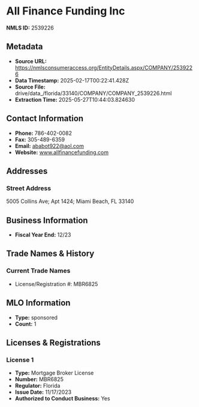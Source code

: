 # All Finance Funding Inc

**NMLS ID:** 2539226

## Metadata
- **Source URL:** https://nmlsconsumeraccess.org/EntityDetails.aspx/COMPANY/2539226
- **Data Timestamp:** 2025-02-17T00:22:41.428Z
- **Source File:** drive/data_/florida/33140/COMPANY/COMPANY_2539226.html
- **Extraction Time:** 2025-05-27T10:44:03.824630

## Contact Information
- **Phone:** 786-402-0082
- **Fax:** 305-489-6359
- **Email:** ababot922@aol.com
- **Website:** www.allfinancefunding.com

## Addresses
### Street Address
5005 Collins Ave; Apt 1424; Miami Beach, FL 33140

## Business Information
- **Fiscal Year End:** 12/23

## Trade Names & History
### Current Trade Names
- License/Registration #: MBR6825

## MLO Information
- **Type:** sponsored
- **Count:** 1

## Licenses & Registrations

### License 1
- **Type:** Mortgage Broker License
- **Number:** MBR6825
- **Regulator:** Florida
- **Issue Date:** 11/17/2023
- **Authorized to Conduct Business:** Yes
